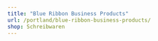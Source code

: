 ```yaml
---
title: "Blue Ribbon Business Products"
url: /portland/blue-ribbon-business-products/
shop: Schreibwaren
---
```

